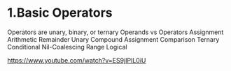 # 1.Basic Operators

Operators are unary, binary, or ternary
Operands vs Operators
Assignment
Arithmetic
Remainder
Unary
Compound Assignment
Comparison
Ternary Conditional
Nil-Coalescing
Range
Logical

https://www.youtube.com/watch?v=ES9jIPIL0iU
